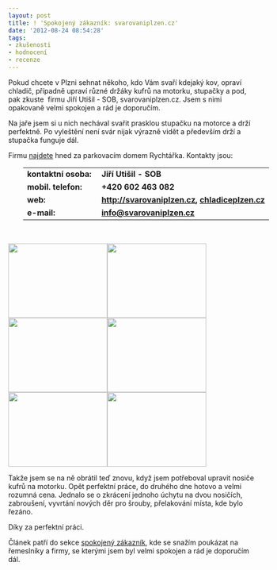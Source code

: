 ```yaml
---
layout: post
title: ! 'Spokojený zákazník: svarovaniplzen.cz'
date: '2012-08-24 08:54:28'
tags:
- zkušenosti
- hodnocení
- recenze
---
```

Pokud chcete v Plzni sehnat někoho, kdo Vám svaří kdejaký kov, opraví chladič, případně upraví různé držáky kufrů na motorku, stupačky a pod, pak zkuste  firmu Jiří Utišil - SOB, svarovaniplzen.cz. Jsem s nimi opakovaně velmi spokojen a rád je doporučím.

<p>Na jaře jsem si u nich nechával svařit prasklou stupačku na motorce a drží perfektně. Po vyleštění není svár nijak výrazně vidět a především drží a stupačka funguje dál. </p>
<p>Firmu <a href="https://maps.google.com/maps?q=49.750201,13.381959&num=1&t=h&z=20">najdete</a> hned za parkovacím domem Rychtářka. Kontakty jsou: </p>
<table style="margin-left: 30px;">
<tbody>
<tr>
<td><strong>kontaktní osoba: </strong></td>
<td><strong>Jiří Utišil - SOB</strong></td>
</tr>
<tr>
<td><strong>mobil. telefon:</strong></td>
<td><strong>+420 602 463 082</strong></td>
</tr>
<tr>
<td><strong>web:</strong></td>
<td><strong><a href="http://svarovaniplzen.cz">http://svarovaniplzen.cz</a>, <a href="http://chladiceplzen.cz/">chladiceplzen.cz</a></strong></td>
</tr>
<tr>
<td><strong>e-mail:</strong></td>
<td><strong><a href="mailto:info@svarovaniplzen.cz">info@svarovaniplzen.cz</a></strong></td>
</tr>
</tbody>
</table>
<p> </p>
<p><img src="http://www.tomas-dvorak.cz/images/129t.jpg" alt="" width="200" height="150" /><img src="http://www.tomas-dvorak.cz/images/130t.jpg" alt="" width="200" height="150" /><img src="http://www.tomas-dvorak.cz/images/131t.jpg" alt="" width="200" height="150" /><img src="http://www.tomas-dvorak.cz/images/132t.jpg" alt="" width="200" height="150" /><img src="http://www.tomas-dvorak.cz/images/133t.jpg" alt="" width="200" height="150" /><img src="http://www.tomas-dvorak.cz/images/134t.jpg" alt="" width="200" height="150" /></p>
<p>Takže jsem se na ně obrátil teď znovu, když jsem potřeboval upravit nosiče kufrů na motorku. Opět perfektní práce, do druhého dne hotovo a velmi rozumná cena. Jednalo se o zkrácení jednoho úchytu na dvou nosičích, zabroušení, vyvrtání nových děr pro šrouby, přelakování místa, kde bylo řezáno. </p>
<p>Díky za perfektní práci.</p>
<p>Článek patří do sekce <a href="http://www.tomas-dvorak.cz/kategorie/spokojeny-zakaznik/">spokojený zákazník</a>, kde se snažím poukázat na řemeslníky a firmy, se kterými jsem byl velmi spokojen a rád je doporučím dál.</p>
